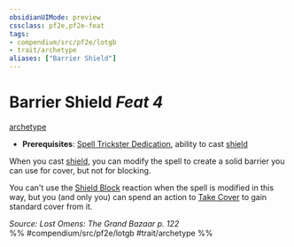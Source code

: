 ```yaml
---
obsidianUIMode: preview
cssclass: pf2e,pf2e-feat
tags:
- compendium/src/pf2e/lotgb
- trait/archetype
aliases: ["Barrier Shield"]
---
```

# Barrier Shield  *Feat 4*  
[archetype](../../Rules/traits/archetype.md)  

- **Prerequisites**: [Spell Trickster Dedication](spell-trickster-dedication-lotgb.md), ability to cast [shield](../spells/shield.md)

When you cast [shield](../spells/shield.md), you can modify the spell to create a solid barrier you can use for cover, but not for blocking.

You can't use the [Shield Block](shield-block.md) reaction when the spell is modified in this way, but you (and only you) can spend an action to [Take Cover](../../Rules/actions/take-cover.md) to gain standard cover from it.

*Source: Lost Omens: The Grand Bazaar p. 122*  
%% #compendium/src/pf2e/lotgb #trait/archetype %%